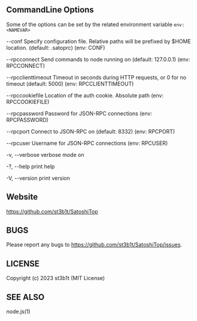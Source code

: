 
## CommandLine Options

Some of the options can be set by the related environment variable `env: <NAMEVAR>`

  --conf
        Specify configuration file. Relative paths will be prefixed by $HOME location. (default: .satoprc)
        (env: CONF)

  --rpcconnect
        Send commands to node running on <ip> (default: 127.0.0.1)
        (env: RPCCONNECT)

  --rpcclienttimeout
        Timeout in seconds during HTTP requests, or 0 for no timeout (default: 5000)
        (env: RPCCLIENTTIMEOUT)

  --rpccookiefile
        Location of the auth cookie. Absolute path
        (env: RPCCOOKIEFILE)

  --rpcpassword
        Password for JSON-RPC connections
        (env: RPCPASSWORD)

  --rpcport
        Connect to JSON-RPC on <port> (default: 8332)
        (env: RPCPORT)

  --rpcuser
        Username for JSON-RPC connections
        (env: RPCUSER)

  -v, --verbose
        verbose mode on

  -?, --help
        print help

  -V, --version
        print version

## Website

https://github.com/st3b1t/SatoshiTop

## BUGS

Please report any bugs to https://github.com/st3b1t/SatoshiTop/issues.


## LICENSE

Copyright (c) 2023 st3b1t (MIT License)


## SEE ALSO

node.js(1)

